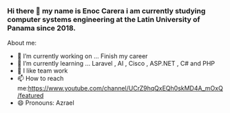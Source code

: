 ### Hi there 👋 my name is Enoc Carera i am currently studying computer systems engineering at the Latin University of Panama since 2018.

About me:

- 🔭 I’m currently working on ... Finish my career
- 🌱 I’m currently learning ... Laravel , AI , Cisco , ASP.NET , C#  and PHP
- 👯 I like team work
- 📫 How to reach me:https://www.youtube.com/channel/UCrZ9hqQxEQh0skMD4A_mOxQ/featured
- 😄 Pronouns: Azrael
